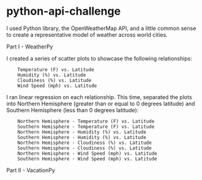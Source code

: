 # python-api-challenge
I used Python library, the OpenWeatherMap API, and a little common sense to create a representative model of weather across world cities.

Part I - WeatherPy

I created a series of scatter plots to showcase the following relationships:

        Temperature (F) vs. Latitude
        Humidity (%) vs. Latitude
        Cloudiness (%) vs. Latitude
        Wind Speed (mph) vs. Latitude
 
 I ran linear regression on each relationship. This time, separated the plots into Northern Hemisphere (greater than or equal to 0 degrees  latitude) and Southern Hemisphere (less than 0 degrees latitude):

        Northern Hemisphere - Temperature (F) vs. Latitude
        Southern Hemisphere - Temperature (F) vs. Latitude
        Northern Hemisphere - Humidity (%) vs. Latitude
        Southern Hemisphere - Humidity (%) vs. Latitude
        Northern Hemisphere - Cloudiness (%) vs. Latitude
        Southern Hemisphere - Cloudiness (%) vs. Latitude
        Northern Hemisphere - Wind Speed (mph) vs. Latitude
        Southern Hemisphere - Wind Speed (mph) vs. Latitude

Part II - VacationPy
